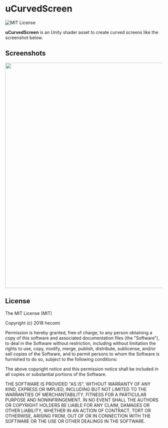 uCurvedScreen
=============

![MIT License](http://img.shields.io/badge/license-MIT-blue.svg?style=flat)

**uCurvedScreen** is an Unity shader asset to create curved screens like the screenshot below.

Screenshots
------------
<img src="https://raw.githubusercontent.com/wiki/hecomi/uCurvedScreen/image.gif" width="720" /><br />

License
-------
The MIT License (MIT)

Copyright (c) 2018 hecomi

Permission is hereby granted, free of charge, to any person obtaining a copy of
this software and associated documentation files (the "Software"), to deal in
the Software without restriction, including without limitation the rights to
use, copy, modify, merge, publish, distribute, sublicense, and/or sell copies of
the Software, and to permit persons to whom the Software is furnished to do so,
subject to the following conditions:

The above copyright notice and this permission notice shall be included in all
copies or substantial portions of the Software.

THE SOFTWARE IS PROVIDED "AS IS", WITHOUT WARRANTY OF ANY KIND, EXPRESS OR
IMPLIED, INCLUDING BUT NOT LIMITED TO THE WARRANTIES OF MERCHANTABILITY, FITNESS
FOR A PARTICULAR PURPOSE AND NONINFRINGEMENT. IN NO EVENT SHALL THE AUTHORS OR
COPYRIGHT HOLDERS BE LIABLE FOR ANY CLAIM, DAMAGES OR OTHER LIABILITY, WHETHER
IN AN ACTION OF CONTRACT, TORT OR OTHERWISE, ARISING FROM, OUT OF OR IN
CONNECTION WITH THE SOFTWARE OR THE USE OR OTHER DEALINGS IN THE SOFTWARE.
